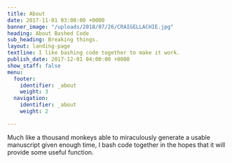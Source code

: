 ```yaml
---
title: About
date: 2017-11-01 03:00:00 +0000
banner_image: "/uploads/2018/07/26/CRAIGELLACHIE.jpg"
heading: About Bashed Code
sub_heading: Breaking things.
layout: landing-page
textline: I like bashing code together to make it work.
publish_date: 2017-12-01 04:00:00 +0000
show_staff: false
menu:
  footer:
    identifier: _about
    weight: 3
  navigation:
    identifier: _about
    weight: 2

---
```

Much like a thousand monkeys able to miraculously generate a usable manuscript given enough time, I bash code together in the hopes that it will provide some useful function.